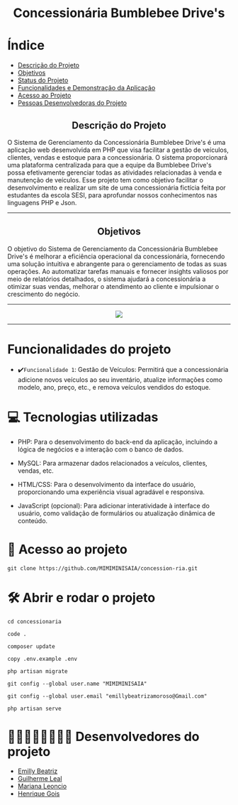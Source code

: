 <h1 align="center"> Concessionária Bumblebee Drive's </h1>
<p align="center">
</p>

# Índice 
* [Descrição do Projeto](#descrição-do-projeto)
* [Objetivos](#objetivos)
* [Status do Projeto](#status-do-Projeto)
* [Funcionalidades e Demonstração da Aplicação](#funcionalidades-do-projeto)
* [Acesso ao Projeto](#acesso-ao-projeto)
* [Pessoas Desenvolvedoras do Projeto](#pessoas-desenvolvedoras)


<h2 align="center">Descrição do Projeto</h2>
 O Sistema de Gerenciamento da Concessionária Bumblebee Drive's é uma aplicação web desenvolvida em PHP que visa facilitar a gestão de veículos, clientes, vendas e estoque para a concessionária. O sistema proporcionará uma plataforma centralizada para que a equipe da Bumblebee Drive's possa efetivamente gerenciar todas as atividades relacionadas à venda e manutenção de veículos. Esse projeto tem como objetivo facilitar o desenvolvimento e realizar um site de uma concessionária fictícia feita por estudantes da escola SESI, para aprofundar nossos conhecimentos nas linguagens PHP e Json.
<hr>

<h2 align="center">Objetivos</h2>
O objetivo do Sistema de Gerenciamento da Concessionária Bumblebee Drive's é melhorar a eficiência operacional da concessionária, fornecendo uma solução intuitiva e abrangente para o gerenciamento de todas as suas operações. Ao automatizar tarefas manuais e fornecer insights valiosos por meio de relatórios detalhados, o sistema ajudará a concessionária a otimizar suas vendas, melhorar o atendimento ao cliente e impulsionar o crescimento do negócio.
<hr>

<p align="center">
<img loading="lazy" src="http://img.shields.io/static/v1?label=STATUS&message=EM%20DESENVOLVIMENTO&color=7159c1&style=for-the-badge"/>
</p>
<hr>

# Funcionalidades do projeto
* ✔️`Funcionalidade 1`: Gestão de Veículos: Permitirá que a concessionária adicione novos veículos ao seu inventário, atualize informações como modelo, ano, preço, etc., e remova veículos vendidos do estoque.


# 💻 Tecnologias utilizadas
- PHP: Para o desenvolvimento do back-end da aplicação, incluindo a lógica de negócios e a interação com o banco de dados.

- MySQL: Para armazenar dados relacionados a veículos, clientes, vendas, etc.

- HTML/CSS: Para o desenvolvimento da interface do usuário, proporcionando uma experiência visual agradável e responsiva.

- JavaScript (opcional): Para adicionar interatividade à interface do usuário, como validação de formulários ou atualização dinâmica de conteúdo.


 # 📁 Acesso ao projeto
 ```
 git clone https://github.com/MIMIMINISAIA/concession-ria.git
  ```

# 🛠️ Abrir e rodar o projeto
 ```
cd concessionaria
 ```
 ```
code .
 ```
 ```
composer update
 ```
```
copy .env.example .env
 ```
 ```
php artisan migrate
 ```
  ```
git config --global user.name "MIMIMINISAIA"
 ```
  ```
git config --global user.email "emillybeatrizamoroso@Gmail.com"
 ```
  ```
php artisan serve
 ```

# 👩🏽‍👩🏽‍👦🏽‍👦🏽 Desenvolvedores do projeto 
* [Emilly Beatriz](https://github.com/MIMIMINISAIA)
* [Guilherme Leal](https://github.com/guilealp)
* [Mariana Leoncio](https://github.com/marileoncio)
* [Henrique Gois](https://github.com/songomongo)
